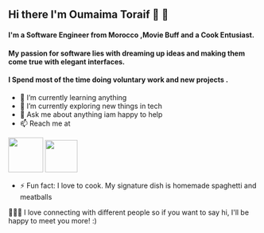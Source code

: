 ## Hi there I'm Oumaima Toraif :partying_face: :wave:

#### I'm a Software Engineer from Morocco ,Movie Buff and a Cook Entusiast.
#### My passion for software lies with dreaming up ideas and making them come true with elegant interfaces.
#### I Spend most of the time doing voluntary work and new projects .


- 🌱 I’m currently learning anything
- 🔭 I’m currently exploring new things in tech
- 💬 Ask me about anything iam happy to help
- 📫 Reach me at 
<a href="https://www.linkedin.com/in/oumaima-toraif/">
 <img src="https://img.shields.io/badge/LinkedIn-0077B5?style=for-the-badge&logo=linkedin&logoColor=white"/ width="70"></a>
 <a href="https://www.linkedin.com/in/oumaima-toraif/">
 <img src="https://img.shields.io/badge/Gmail-D14836?style=for-the-badge&logo=gmail&logoColor=white" width="65"/></a>
                                                                                                                                   
- ⚡️ Fun fact: I love to cook. My signature dish is homemade spaghetti and meatballs

:people_holding_hands: I love connecting with different people so if you want to say hi, I'll be happy to meet you more! :)


